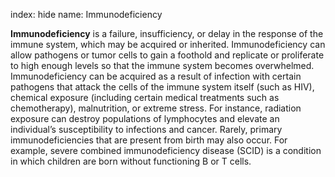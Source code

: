 index: hide
name: Immunodeficiency

 **Immunodeficiency** is a failure, insufficiency, or delay in the response of the immune system, which may be acquired or inherited. Immunodeficiency can allow pathogens or tumor cells to gain a foothold and replicate or proliferate to high enough levels so that the immune system becomes overwhelmed. Immunodeficiency can be acquired as a result of infection with certain pathogens that attack the cells of the immune system itself (such as HIV), chemical exposure (including certain medical treatments such as chemotherapy), malnutrition, or extreme stress. For instance, radiation exposure can destroy populations of lymphocytes and elevate an individual’s susceptibility to infections and cancer. Rarely, primary immunodeficiencies that are present from birth may also occur. For example, severe combined immunodeficiency disease (SCID) is a condition in which children are born without functioning B or T cells.
